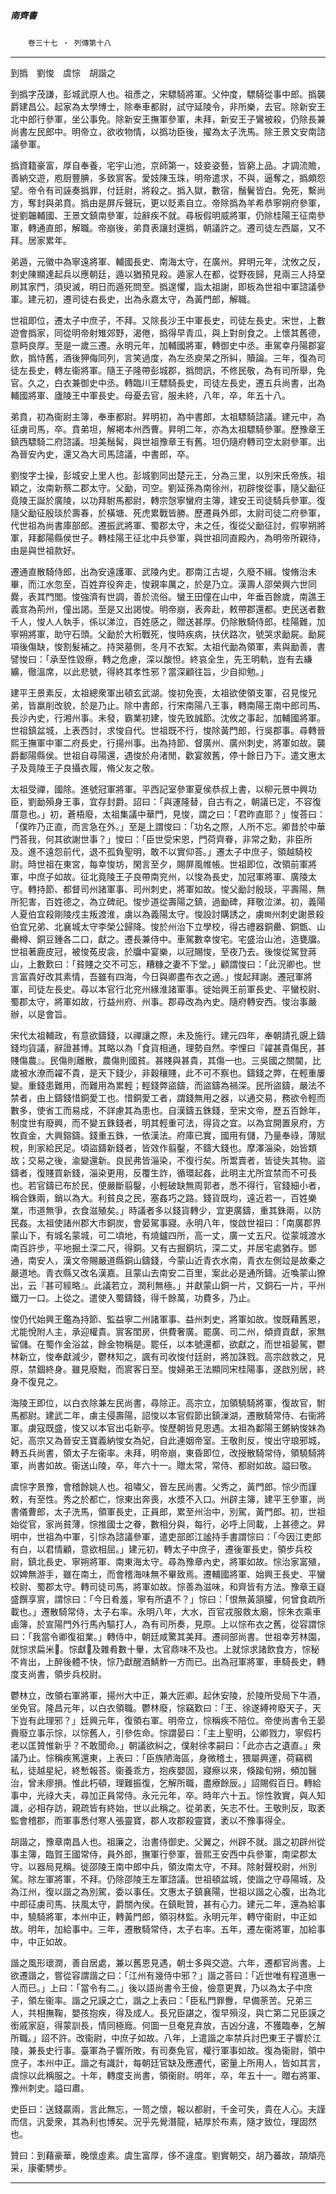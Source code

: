 

##### 南齊書
　　`卷三十七 ‧ 列傳第十八`

* * *

到撝　劉悛　虞悰　胡諧之

到撝字茂謙，彭城武原人也。祖彥之，宋驃騎將軍。父仲度，驃騎從事中郎。撝襲爵建昌公。起家為太學博士，除奉車都尉，試守延陵令，非所樂，去官。除新安王北中郎行參軍，坐公事免。除新安王撫軍參軍，未拜，新安王子鸞被殺，仍除長兼尚書左民郎中。明帝立，欲收物情，以撝功臣後，擢為太子洗馬。除王景文安南諮議參軍。

撝資籍豪富，厚自奉養，宅宇山池，京師第一，妓妾姿藝，皆窮上品。才調流贍，善納交遊，庖厨豐腆，多致賔客。愛妓陳玉珠，明帝遣求，不與，逼奪之，撝頗怨望。帝令有司誣奏撝罪，付廷尉，將殺之。撝入獄，數宿，鬚鬢皆白。免死，繫尚方，奪封與弟賁。撝由是屏斥聲玩，更以貶素自立。帝除撝為羊希恭寧朔府參軍，徙劉韞輔國、王景文鎮南參軍，竝辭疾不就。尋板假明威將軍，仍除桂陽王征南參軍，轉通直郎，解職。帝崩後，弟賁表讓封還撝，朝議許之。遷司徒左西屬，又不拜。居家累年。

弟遁，元徽中為寧遠將軍、輔國長史、南海太守，在廣州。昇明元年，沈攸之反，刺史陳顯達起兵以應朝廷，遁以猶預見殺。遁家人在都，從野夜歸，見兩三人持堊刷其家門，須臾滅，明日而遁死問至。撝遑懼，詣太祖謝，即板為世祖中軍諮議參軍。建元初，遷司徒右長史，出為永嘉太守，為黃門郎，解職。

世祖即位，遷太子中庶子，不拜。又除長沙王中軍長史，司徒左長史。宋世，上數遊會撝家，同從明帝射雉郊野，渴倦，撝得早青瓜，與上對剖食之。上懷其舊德，意眄良厚。至是一歲三遷。永明元年，加輔國將軍，轉御史中丞。車駕幸丹陽郡宴飲，撝恃舊，酒後狎侮同列，言笑過度，為左丞庾杲之所糾，贖論。三年，復為司徒左長史，轉左衞將軍。隨王子隆帶彭城郡，撝問訊，不修民敬，為有司所舉，免官。久之，白衣兼御史中丞。轉臨川王驃騎長史，司徒左長史，遷五兵尚書，出為輔國將軍、廬陵王中軍長史。母憂去官，服未終，八年，卒，年五十八。

弟賁，初為衞尉主簿，奉車都尉。昇明初，為中書郎，太祖驃騎諮議。建元中，為征虜司馬，卒。賁弟坦，解褐本州西曹。昇明二年，亦為太祖驃騎參軍。歷豫章王鎮西驃騎二府諮議。坦美鬚髯，與世祖豫章王有舊。坦仍隨府轉司空太尉參軍。出為晉安內史，還又為大司馬諮議，中書郎，卒。

劉悛字士操，彭城安上里人也。彭城劉同出楚元王，分為三里，以別宋氏帝族。祖穎之，汝南新蔡二郡太守。父勔，司空。劉延孫為南徐州，初辟悛從事，隨父勔征竟陵王誕於廣陵，以功拜駙馬都尉，轉宗愨寧蠻府主簿，建安王司徒騎兵參軍。復隨父勔征殷琰於壽春，於橫塘、死虎累戰皆勝。歷遷員外郎，太尉司徒二府參軍，代世祖為尚書庫部郎。遷振武將軍、蜀郡太守，未之任，復從父勔征討，假寧朔將軍，拜鄱陽縣侯世子。轉桂陽王征北中兵參軍，與世祖同直殿內，為明帝所親待，由是與世祖款好。

遷通直散騎侍郎，出為安遠護軍、武陵內史。郡南江古堤，久廢不緝。悛脩治未畢，而江水忽至，百姓弃役奔走，悛親率厲之，於是乃立。漢壽人邵榮興六世同爨，表其門閭。悛強濟有世調，善於流俗。蠻王田僮在山中，年垂百餘歲，南譙王義宣為荊州，僮出謁。至是又出謁悛。明帝崩，表奔赴，敕帶郡還都。吏民送者數千人，悛人人執手，係以涕泣，百姓感之，贈送甚厚。仍除散騎侍郎。桂陽難，加寧朔將軍，助守石頭。父勔於大桁戰死，悛時疾病，扶伏路次，號哭求勔屍。勔屍項後傷缺，悛割髮補之。持哭墓側，冬月不衣絮。太祖代勔為領軍，素與勔善，書譬悛曰：「承至性毀瘵，轉之危慮，深以酸怛。終哀全生，先王明軌，豈有去縑纊，徹溫席，以此悲號，得終其孝性邪？當深顧往旨，少自抑勉。」

建平王景素反，太祖總衆軍出頓玄武湖。悛初免喪，太祖欲使領支軍，召見悛兄弟，皆羸削改貌，於是乃止。除中書郎，行宋南陽八王事，轉南陽王南中郎司馬、長沙內史，行湘州事。未發，霸業初建，悛先致誠節。沈攸之事起，加輔國將軍。世祖鎮盆城，上表西討，求悛自代。世祖既不行，悛除黃門郎，行吳郡事。尋轉晉熙王撫軍中軍二府長史，行揚州事。出為持節、督廣州、廣州刺史，將軍如故。襲爵鄱陽縣侯。世祖自尋陽還，遇悛於舟渚閒，歡宴敘舊，停十餘日乃下。遣文惠太子及竟陵王子良攝衣履，脩父友之敬。

太祖受禪，國除。進號冠軍將軍。平西記室參軍夏侯恭叔上書，以柳元景中興功臣，劉勔殞身王事，宜存封爵。詔曰：「與運隆替，自古有之，朝議已定，不容復厝意也。」初，蒼梧廢，太祖集議中華門，見悛，謂之曰：「君昨直耶？」悛荅曰：「僕昨乃正直，而言急在外。」至是上謂悛曰：「功名之際，人所不忘。卿昔於中華門荅我，何其欲謝世事？」悛曰：「臣世受宋恩，門荷齊眷，非常之勳，非臣所及。進不遠怨前代，退不孤負聖明，敢不以實仰荅。」遷太子中庶子，領越騎校尉。時世祖在東宮，每幸悛坊，閑言至夕，賜屏風帷帳。世祖即位，改領前軍將軍，中庶子如故。征北竟陵王子良帶南兖州，以悛為長史，加冠軍將軍、廣陵太守。轉持節、都督司州諸軍事、司州刺史，將軍如故。悛父勔討殷琰，平壽陽，無所犯害，百姓德之，為立碑祀。悛步道從壽陽之鎮，過勔碑，拜敬泣涕。初，義陽人夏伯宜殺剛陵戍主叛渡淮，虜以為義陽太守。悛設討購誘之，虜`闕`州刺史謝景殺伯宜兄弟、北襄城太守李榮公歸降。悛於州治下立學校，得古禮器銅罍、銅甑、山罍樽、銅豆鍾各二口，獻之。遷長兼侍中。車駕數幸悛宅。宅盛治山池，造甕牖。世祖著鹿皮冠，被悛菟皮衾，於牖中宴樂，以冠賜悛，至夜乃去。後悛從駕登蔣山，上數歎曰：「貧賤之交不可忘，糟糠之妻不下堂。」顧謂悛曰：「此況卿也。世言富貴好改其素情，吾雖有四海，今日與卿盡布衣之適。」悛起拜謝。遷冠軍將軍，司徒左長史。尋以本官行北兖州緣淮諸軍事。徙始興王前軍長史、平蠻校尉、蜀郡太守，將軍如故，行益州府、州事。郡尋改為內史。隨府轉安西。悛治事嚴辦，以是會旨。

宋代太祖輔政，有意欲鑄錢，以禪讓之際，未及施行。建元四年，奉朝請孔覬上鑄錢均貨議，辭證甚博。其略以為「食貨相通，理勢自然。李悝曰『糴甚貴傷民，甚賤傷農』。民傷則離散，農傷則國貧。甚賤與甚貴，其傷一也。三吳國之關閫，比歲被水潦而糴不貴，是天下錢少，非穀穰賤，此不可不察也。鑄錢之弊，在輕重屢變。重錢患難用，而難用為累輕；輕錢弊盜鑄，而盜鑄為禍深。民所盜鑄，嚴法不禁者，由上鑄錢惜銅愛工也。惜銅愛工者，謂錢無用之器，以通交易，務欲令輕而數多，使省工而易成，不詳慮其為患也。自漢鑄五銖錢，至宋文帝，歷五百餘年，制度世有廢興，而不變五銖錢者，明其輕重可法，得貨之宜。以為宜開置泉府，方牧貢金，大興鎔鑄。錢重五銖，一依漢法。府庫已實，國用有儲，乃量奉祿，薄賦稅，則家給民足。頃盜鑄新錢者，皆效作翦鑿，不鑄大錢也。摩澤淄染，始皆類故；交易之後，渝變還新。良民弗皆淄染，不復行矣。所鬻賣者，皆徒失其物。盜鑄者，復賤買新錢，淄染更用，反覆生詐，循環起姦，此明主尤所宜禁而不可長也。若官鑄已布於民，便嚴斷翦鑿，小輕破缺無周郭者，悉不得行，官錢細小者，稱合銖兩，銷以為大。利貧良之民，塞姦巧之路。錢貨既均，遠近若一，百姓樂業，市道無爭，衣食滋殖矣。」時議者多以錢貨轉少，宜更廣鑄，重其銖兩，以防民姦。太祖使諸州郡大市銅炭，會晏駕事寢。永明八年，悛啟世祖曰：「南廣郡界蒙山下，有城名蒙城，可二頃地，有燒鑪四所，高一丈，廣一丈五尺。從蒙城渡水南百許步，平地掘土深二尺，得銅。又有古掘銅坑，深二丈，并居宅處猶存。鄧通，南安人，漢文帝賜嚴道縣銅山鑄錢，今蒙山近青衣水南，青衣左側竝是故秦之嚴道地。青衣縣又改名漢嘉。且蒙山去南安二百里，案此必是通所鑄。近喚蒙山獠出，云『甚可經略』。此議若立，潤利無極。」并獻蒙山銅一片，又銅石一片，平州鐵刀一口。上從之。遣使入蜀鑄錢，得千餘萬，功費多，乃止。

悛仍代始興王鑑為持節、監益寧二州諸軍事、益州刺史，將軍如故。悛既藉舊恩，尤能悅附人主，承迎權貴。賔客閨房，供費奢廣。罷廣、司二州，傾資貢獻，家無留儲。在蜀作金浴盆，餘金物稱是。罷任，以本號還都，欲獻之，而世祖晏駕，鬱林新立，悛奉獻減少，鬱林知之，諷有司收悛付廷尉，將加誅戮。高宗啟救之，見原，禁錮終身。雖見廢黜，而賔客日至。悛婦弟王法顯同宋桂陽事，遂啟別居，終身不復見之。

海陵王即位，以白衣除兼左民尚書，尋除正。高宗立，加領驍騎將軍，復故官，駙馬都尉。建武二年，虜主侵壽陽，詔悛以本官假節出鎮漅湖，遷散騎常侍、右衞將軍。虜寇既盛，悛又以本官出屯新亭。悛歷朝皆見恩遇。太祖為鄱陽王鏘納悛妹為妃，高宗又為晉安王寶義納悛女為妃，自此連姻帝室。王敬則反，悛出守琅邪城，轉五兵尚書，領太子左衞率。未拜，明帝崩，東昏即位，改授散騎常侍，領驍騎將軍，尚書如故。衞送山陵，卒，年六十一。贈太常，常侍、都尉如故。謚曰敬。

虞悰字景豫，會稽餘姚人也。祖嘯父，晉左民尚書。父秀之，黃門郎。悰少而謹敕，有至性。秀之於都亡，悰東出奔喪，水漿不入口。州辟主簿，建平王參軍，尚書儀曹郎，太子洗馬，領軍長史，正員郎，累至州治中，別駕，黃門郎。初，世祖始從官，家尚貧薄，悰推國士之眷，數相分與，每行，必呼上同載，上甚德之。昇明中，世祖為中軍，引悰為諮議參軍，遣吏部郎江謐持手書謂悰曰：「今因江吏郎有白，以君情顧，意欲相屈。」建元初，轉太子中庶子，遷後軍長史，領步兵校尉，鎮北長史、寧朔將軍、南東海太守。尋為豫章內史，將軍如故。悰治家富殖，奴婢無游手，雖在南土，而會稽海味無不畢致焉。遷輔國將軍、始興王長史、平蠻校尉、蜀郡太守。轉司徒司馬，將軍如故。悰善為滋味，和齊皆有方法。豫章王嶷盛饌享賔，謂悰曰：「今日肴羞，寧有所遺不？」悰曰：「恨無黃頷臛，何曾食疏所載也。」遷散騎常侍，太子右率。永明八年，大水，百官戎服救太廟，悰朱衣乘車鹵簿，於宣陽門外行馬內驅打人，為有司所奏，見原。上以悰布衣之舊，從容謂悰曰：「我當令卿復祖業。」轉侍中，朝廷咸驚其美拜。遷祠部尚書。世祖幸芳林園，就悰求扁米𥹤。悰獻𥹤及雜肴數十轝，太官鼎味不及也。上就悰求諸飲食方，悰秘不肯出，上醉後體不快，悰乃獻醒酒鯖鮓一方而已。出為冠軍將軍，車騎長史，轉度支尚書，領步兵校尉。

鬱林立，改領右軍將軍，揚州大中正，兼大匠卿。起休安陵，於陵所受局下牛酒，坐免官。隆昌元年，以白衣領職。鬱林廢，悰竊歎曰：「王、徐遂縛袴廢天子，天下豈有此理邪？」廷興元年，復領右軍。明帝立，悰稱疾不陪位。帝使尚書令王晏賷廢立事示悰，以悰舊人，引參佐命。悰謂晏曰：「主上聖明，公卿戮力，寧假朽老以匡贊惟新乎？不敢聞命。」朝議欲糾之，僕射徐孝嗣曰：「此亦古之遺直。」衆議乃止。悰稱疾篤還東，上表曰：「臣族陋海區，身微稽土，猥屬興運，荷竊稠私，徒越星紀，終慙報荅。衞養乖方，抱疾嬰固，寢瘵以來，倏踰旬朔，頻加醫治，曾未瘳損。惟此朽頓，理難振復，乞解所職，盡療餘辰。」詔賜假百日。轉給事中，光祿大夫，尋加正員常侍。永元元年，卒。時年六十五。悰性敦實，與人知識，必相存訪，親疏皆有終始，世以此稱之。從弟袤，矢志不仕。王敬則反，取袤監會稽郡，而軍事悉付寒人張靈寶，郡人攻郡殺靈寶，袤以不豫事得全。

胡諧之，豫章南昌人也。祖廉之，治書侍御史。父翼之，州辟不就。諧之初辟州從事主簿，臨賀王國常侍，員外郎，撫軍行參軍，晉熙王安西中兵參軍，南梁郡太守。以器局見稱。徙邵陵王南中郎中兵，領汝南太守，不拜。除射聲校尉，州別駕。除左軍將軍，不拜。仍除邵陵王左軍諮議。世祖頓盆城，使諧之守尋陽城，及為江州，復以諧之為別駕，委以事任。文惠太子鎮襄陽，世祖以諧之心腹，出為北中郎征虜司馬、扶風太守，爵關內侯。在鎮毗贊，甚有心力。建元二年，還為給事中，驍騎將軍，本州中正，轉黃門郎，領羽林監。永明元年，轉守衞尉，中正如故。明年，加給事中。三年，遷散騎常侍，太子右率。五年，遷左衞將軍，加給事中，中正如故。

諧之風形瓌潤，善自居處，兼以舊恩見遇，朝士多與交遊。六年，遷都官尚書。上欲遷諧之，嘗從容謂諧之曰：「江州有幾侍中邪？」諧之荅曰：「近世唯有程道惠一人而已。」上曰：「當令有二。」後以語尚書令王儉，儉意更異，乃以為太子中庶子，領左衞率。諧之兄謨之亡，諧之上表曰：「臣私門罪釁，早備荼苦。兄弟三人，共相撫鞠，嬰孩抱疾，得及成人。長兄臣諶之，復早殞沒，與亡第二兄臣謨之銜戚家庭，得蒙訓長，情同極廕。何圖一旦奄見弃放，吉凶分違，不獲臨奉，乞解所職。」詔不許。改衞尉，中庶子如故。八年，上遣諧之率禁兵討巴東王子響於江陵，兼長史行事。臺軍為子響所敗，有司奏免官，權行軍事如故。復為衞尉，領中庶子，本州中正。諧之有識計，每朝廷官缺及應遷代，密量上所用人，皆如其言，虞悰以此稱服之。十年，轉度支尚書，領衞尉。明年，卒，年五十一。贈右將軍、豫州刺史。謚曰肅。

史臣曰：送錢贏兩，言此無忘，一笥之懷，報以都尉，千金可失，貴在人心。夫謹而信，汎愛衆，其為利也博矣。況乎先覺潛龍，結厚於布素，隨才致位，理固然也。

贊曰：到藉豪華，晚懷虛素。虞生富厚，侈不違度。劉實朝交，胡乃蕃故，頡頏亮采，康衢騁步。

* * *

